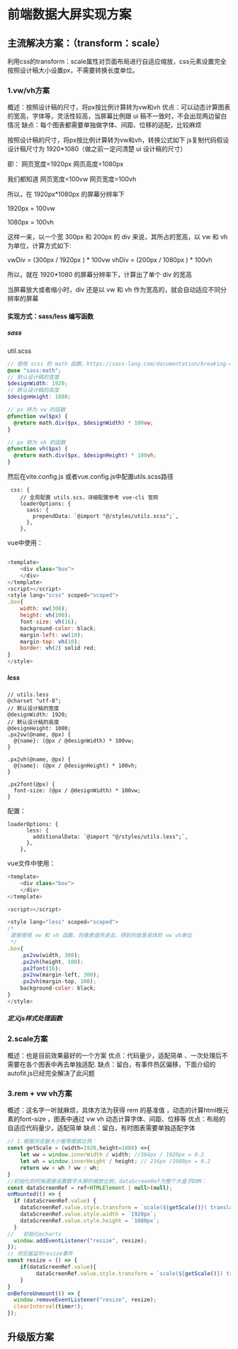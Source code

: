 # 前端数据大屏实现方案

## 主流解决方案：（transform：scale）

利用css的transform：scale属性对页面布局进行自适应缩放，css元素设置完全按照设计稿大小设置px，不需要转换长度单位。

### 1.vw/vh方案

概述：按照设计稿的尺寸，将px按比例计算转为vw和vh
优点：可以动态计算图表的宽高，字体等，灵活性较高，当屏幕比例跟 ui 稿不一致时，不会出现两边留白情况
缺点：每个图表都需要单独做字体、间距、位移的适配，比较麻烦

按照设计稿的尺寸，将px按比例计算转为vw和vh，转换公式如下
js复制代码假设设计稿尺寸为 1920*1080（做之前一定问清楚 ui 设计稿的尺寸）

即：
网页宽度=1920px
网页高度=1080px

我们都知道
网页宽度=100vw
网页宽度=100vh

所以，在 1920px*1080px 的屏幕分辨率下

1920px = 100vw

1080px = 100vh

这样一来，以一个宽 300px 和 200px 的 div 来说，其所占的宽高，以 vw 和 vh 为单位，计算方式如下:

vwDiv = (300px / 1920px ) * 100vw
vhDiv = (200px / 1080px ) * 100vh

所以，就在 1920*1080 的屏幕分辨率下，计算出了单个 div 的宽高

当屏幕放大或者缩小时，div 还是以 vw 和 vh 作为宽高的，就会自动适应不同分辨率的屏幕



#### 实现方式：sass/less 编写函数
##### sass
util.scss
```scss
// 使用 scss 的 math 函数，https://sass-lang.com/documentation/breaking-changes/slash-div
@use "sass:math";
// 默认设计稿的宽度
$designWidth: 1920;
// 默认设计稿的高度
$designHeight: 1080;

// px 转为 vw 的函数
@function vw($px) {
  @return math.div($px, $designWidth) * 100vw;
}

// px 转为 vh 的函数
@function vh($px) {
  @return math.div($px, $designHeight) * 100vh;
}
```
然后在vite.config.js 或者vue.config.js中配置utils.scss路径
```
 css: {
    // 全局配置 utils.scs，详细配置参考 vue-cli 官网
    loaderOptions: {
      sass: {
        prependData: `@import "@/styles/utils.scss";`,
      },
    },

```
vue中使用：
```js

<template>
    <div class="box">			
    </div>
</template>
<script></script>
<style lang="scss" scoped="scoped">
.box{
    width: vw(300);
    height: vh(100);
    font-size: vh(16);
    background-color: black;
    margin-left: vw(10);
    margin-top: vh(10);
    border: vh(2) solid red;
}
</style>
```
##### less
```less
// utils.less
@charset "utf-8";
// 默认设计稿的宽度
@designWidth: 1920;
// 默认设计稿的高度
@designHeight: 1080;
.px2vw(@name, @px) {
  @{name}: (@px / @designWidth) * 100vw;
}

.px2vh(@name, @px) {
  @{name}: (@px / @designHeight) * 100vh;
}

.px2font(@px) {
  font-size: (@px / @designWidth) * 100vw;
}
```
配置：
```
loaderOptions: {
      less: {
        additionalData: `@import "@/styles/utils.less";`,
      },
    },

```
vue文件中使用：
```js
<template>
    <div class="box">			
    </div>
</template>

<script></script>

<style lang="less" scoped="scoped">
/* 
 直接使用 vw 和 vh 函数，将像素值传进去，得到的就是具体的 vw vh单位		 
 */
.box{
    .px2vw(width, 300);
    .px2vh(height, 100);
    .px2font(16);
    .px2vw(margin-left, 300);
    .px2vh(margin-top, 100);
    background-color: black;
}
</style>

```
##### 定义js样式处理函数




### 2.scale方案

概述：也是目前效果最好的一个方案
优点：代码量少，适配简单 、一次处理后不需要在各个图表中再去单独适配.
缺点：留白，有事件热区偏移，下面介绍的autofit.js已经完全解决了此问题



### 3.rem + vw vh方案

概述：这名字一听就麻烦，具体方法为获得 rem 的基准值 ，动态的计算html根元素的font-size ，图表中通过 vw vh 动态计算字体、间距、位移等
优点：布局的自适应代码量少，适配简单
缺点：留白，有时图表需要单独适配字体


```js
// 1.根据浏览器大小推荐缩放比例：
const getScale = (width=1920,height=1080) =>{
    let ww = window.innerWidth / width; //384px / 1920px = 0.2
    let wh = window.innerHeight / height; // 216px /1080px = 0.2
    return ww < wh ? ww : wh;
}
//初始化的时候直接设置数字大屏的缩放比例，dataScreenRef为整个大盒子DOM：
const dataScreenRef = ref<HTMLElement | null>(null);
onMounted(() => {
  if (dataScreenRef.value) {
    dataScreenRef.value.style.transform = `scale(${getScale()}) translate(-50%, -50%)`;
    dataScreenRef.value.style.width = `1920px`;
    dataScreenRef.value.style.height = `1080px`;
  }
//   初始化echarts
  window.addEventListener("resize", resize);
});
// 浏览器监听resize事件
const resize = () => {
    if(dataScreenRef.value){
         dataScreenRef.value.style.transform = `scale(${getScale()}) translate(-50%, -50%)`;
    }
}
onBeforeUnmount(() => {
  window.removeEventListener("resize", resize);
  clearInterval(timer!);
});

```



## 升级版方案



